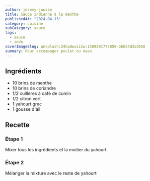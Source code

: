```yaml
---
author: jeremy-jousse
title: Sauce indienne à la menthe
publishedAt: "2024-04-13"
category: cuisine
subCategory: sauce
tags:
  - sauce
  - inde
coverImageSlug: unsplash:24badwxiiIw:1589301773859-bb024d3ad558
summary: Pour accompager poulet ou naan
---
```


## Ingrédients

- 10 brins de menthe
- 10 brins de coriandre
- 1/2 cuillères à café de cumin
- 1/2 citron vert
- 1 yahourt grec
- 1 gousse d'ail

## Recette

### Étape 1

Mixer tous les ingrédients et la moitier du yahourt

### Étape 2

Mélanger la mixture avec le reste de yahourt
